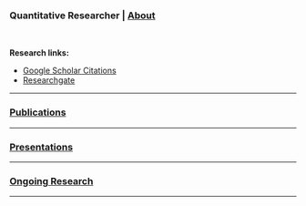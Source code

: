 ### Quantitative Researcher  |  [About](https://dsmithjo.github.io/about)

<br />

**Research links:**
  * [Google Scholar Citations](https://scholar.google.com/citations?user=d8PodEsAAAAJ&hl=en "Google Scholar Citations")
  * [Researchgate](https://www.researchgate.net/profile/Daniel_Smith45 "Researchgate")
 
---

### [Publications](https://dsmithjo.github.io/publications "Link to publications")
    
---

### [Presentations](https://dsmithjo.github.io/presentations "Link to presentations")

---

### [Ongoing Research](https://dsmithjo.github.io/ongoingandunpub "Link to ongoing research")

---
